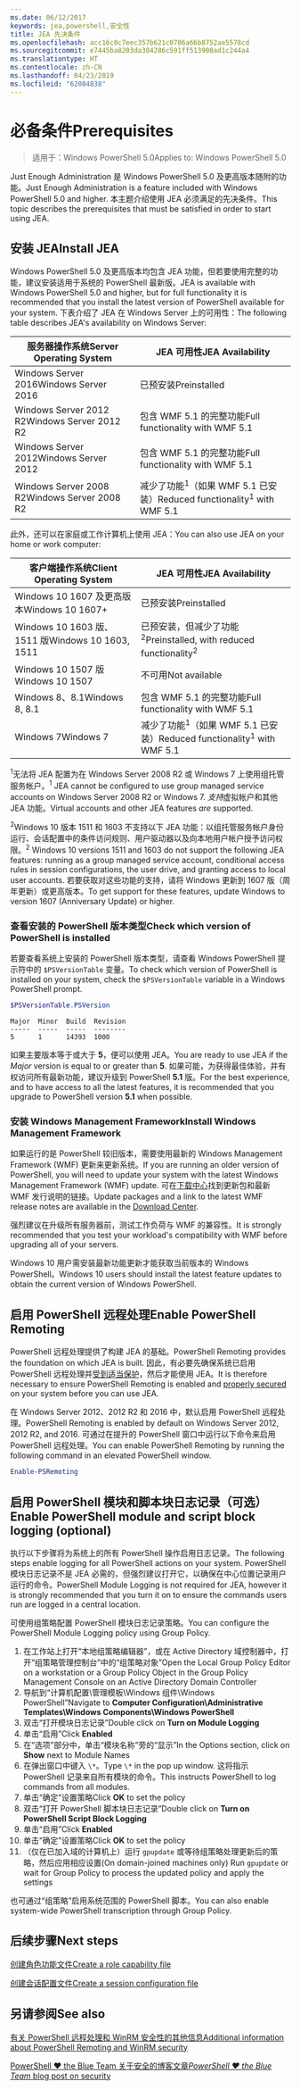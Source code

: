 ```yaml
---
ms.date: 06/12/2017
keywords: jea,powershell,安全性
title: JEA 先决条件
ms.openlocfilehash: acc16c0c7eec357b621c0706a66b8752ae5578cd
ms.sourcegitcommit: e7445ba8203da304286c591ff513900ad1c244a4
ms.translationtype: HT
ms.contentlocale: zh-CN
ms.lasthandoff: 04/23/2019
ms.locfileid: "62084838"
---
```

# <a name="prerequisites"></a><span data-ttu-id="9718b-103">必备条件</span><span class="sxs-lookup"><span data-stu-id="9718b-103">Prerequisites</span></span>

> <span data-ttu-id="9718b-104">适用于：Windows PowerShell 5.0</span><span class="sxs-lookup"><span data-stu-id="9718b-104">Applies to: Windows PowerShell 5.0</span></span>

<span data-ttu-id="9718b-105">Just Enough Administration 是 Windows PowerShell 5.0 及更高版本随附的功能。</span><span class="sxs-lookup"><span data-stu-id="9718b-105">Just Enough Administration is a feature included with Windows PowerShell 5.0 and higher.</span></span>
<span data-ttu-id="9718b-106">本主题介绍使用 JEA 必须满足的先决条件。</span><span class="sxs-lookup"><span data-stu-id="9718b-106">This topic describes the prerequisites that must be satisfied in order to start using JEA.</span></span>

## <a name="install-jea"></a><span data-ttu-id="9718b-107">安装 JEA</span><span class="sxs-lookup"><span data-stu-id="9718b-107">Install JEA</span></span>

<span data-ttu-id="9718b-108">Windows PowerShell 5.0 及更高版本均包含 JEA 功能，但若要使用完整的功能，建议安装适用于系统的 PowerShell 最新版。</span><span class="sxs-lookup"><span data-stu-id="9718b-108">JEA is available with Windows PowerShell 5.0 and higher, but for full functionality it is recommended that you install the latest version of PowerShell available for your system.</span></span>
<span data-ttu-id="9718b-109">下表介绍了 JEA 在 Windows Server 上的可用性：</span><span class="sxs-lookup"><span data-stu-id="9718b-109">The following table describes JEA's availability on Windows Server:</span></span>

<span data-ttu-id="9718b-110">服务器操作系统</span><span class="sxs-lookup"><span data-stu-id="9718b-110">Server Operating System</span></span>   | <span data-ttu-id="9718b-111">JEA 可用性</span><span class="sxs-lookup"><span data-stu-id="9718b-111">JEA Availability</span></span>
--------------------------|--------------------------------
<span data-ttu-id="9718b-112">Windows Server 2016</span><span class="sxs-lookup"><span data-stu-id="9718b-112">Windows Server 2016</span></span>       | <span data-ttu-id="9718b-113">已预安装</span><span class="sxs-lookup"><span data-stu-id="9718b-113">Preinstalled</span></span>
<span data-ttu-id="9718b-114">Windows Server 2012 R2</span><span class="sxs-lookup"><span data-stu-id="9718b-114">Windows Server 2012 R2</span></span>    | <span data-ttu-id="9718b-115">包含 WMF 5.1 的完整功能</span><span class="sxs-lookup"><span data-stu-id="9718b-115">Full functionality with WMF 5.1</span></span>
<span data-ttu-id="9718b-116">Windows Server 2012</span><span class="sxs-lookup"><span data-stu-id="9718b-116">Windows Server 2012</span></span>       | <span data-ttu-id="9718b-117">包含 WMF 5.1 的完整功能</span><span class="sxs-lookup"><span data-stu-id="9718b-117">Full functionality with WMF 5.1</span></span>
<span data-ttu-id="9718b-118">Windows Server 2008 R2</span><span class="sxs-lookup"><span data-stu-id="9718b-118">Windows Server 2008 R2</span></span>    | <span data-ttu-id="9718b-119">减少了功能<sup>1</sup>（如果 WMF 5.1 已安装）</span><span class="sxs-lookup"><span data-stu-id="9718b-119">Reduced functionality<sup>1</sup> with WMF 5.1</span></span>

<span data-ttu-id="9718b-120">此外，还可以在家庭或工作计算机上使用 JEA：</span><span class="sxs-lookup"><span data-stu-id="9718b-120">You can also use JEA on your home or work computer:</span></span>

<span data-ttu-id="9718b-121">客户端操作系统</span><span class="sxs-lookup"><span data-stu-id="9718b-121">Client Operating System</span></span>   | <span data-ttu-id="9718b-122">JEA 可用性</span><span class="sxs-lookup"><span data-stu-id="9718b-122">JEA Availability</span></span>
--------------------------|-----------------------------------------------------
<span data-ttu-id="9718b-123">Windows 10 1607 及更高版本</span><span class="sxs-lookup"><span data-stu-id="9718b-123">Windows 10 1607+</span></span>          | <span data-ttu-id="9718b-124">已预安装</span><span class="sxs-lookup"><span data-stu-id="9718b-124">Preinstalled</span></span>
<span data-ttu-id="9718b-125">Windows 10 1603 版、1511 版</span><span class="sxs-lookup"><span data-stu-id="9718b-125">Windows 10 1603, 1511</span></span>     | <span data-ttu-id="9718b-126">已预安装，但减少了功能<sup>2</sup></span><span class="sxs-lookup"><span data-stu-id="9718b-126">Preinstalled, with reduced functionality<sup>2</sup></span></span>
<span data-ttu-id="9718b-127">Windows 10 1507 版</span><span class="sxs-lookup"><span data-stu-id="9718b-127">Windows 10 1507</span></span>           | <span data-ttu-id="9718b-128">不可用</span><span class="sxs-lookup"><span data-stu-id="9718b-128">Not available</span></span>
<span data-ttu-id="9718b-129">Windows 8、8.1</span><span class="sxs-lookup"><span data-stu-id="9718b-129">Windows 8, 8.1</span></span>            | <span data-ttu-id="9718b-130">包含 WMF 5.1 的完整功能</span><span class="sxs-lookup"><span data-stu-id="9718b-130">Full functionality with WMF 5.1</span></span>
<span data-ttu-id="9718b-131">Windows 7</span><span class="sxs-lookup"><span data-stu-id="9718b-131">Windows 7</span></span>                 | <span data-ttu-id="9718b-132">减少了功能<sup>1</sup>（如果 WMF 5.1 已安装）</span><span class="sxs-lookup"><span data-stu-id="9718b-132">Reduced functionality<sup>1</sup> with WMF 5.1</span></span>

<span data-ttu-id="9718b-133"><sup>1</sup>无法将 JEA 配置为在 Windows Server 2008 R2 或 Windows 7 上使用组托管服务帐户。</span><span class="sxs-lookup"><span data-stu-id="9718b-133"><sup>1</sup> JEA cannot be configured to use group managed service accounts on Windows Server 2008 R2 or Windows 7.</span></span>
<span data-ttu-id="9718b-134">*支持*虚拟帐户和其他 JEA 功能。</span><span class="sxs-lookup"><span data-stu-id="9718b-134">Virtual accounts and other JEA features *are* supported.</span></span>

<span data-ttu-id="9718b-135"><sup>2</sup>Windows 10 版本 1511 和 1603 不支持以下 JEA 功能：以组托管服务帐户身份运行、会话配置中的条件访问规则、用户驱动器以及向本地用户帐户授予访问权限。</span><span class="sxs-lookup"><span data-stu-id="9718b-135"><sup>2</sup> Windows 10 versions 1511 and 1603 do not support the following JEA features: running as a group managed service account, conditional access rules in session configurations, the user drive, and granting access to local user accounts.</span></span>
<span data-ttu-id="9718b-136">若要获取对这些功能的支持，请将 Windows 更新到 1607 版（周年更新）或更高版本。</span><span class="sxs-lookup"><span data-stu-id="9718b-136">To get support for these features, update Windows to version 1607 (Anniversary Update) or higher.</span></span>

### <a name="check-which-version-of-powershell-is-installed"></a><span data-ttu-id="9718b-137">查看安装的 PowerShell 版本类型</span><span class="sxs-lookup"><span data-stu-id="9718b-137">Check which version of PowerShell is installed</span></span>

<span data-ttu-id="9718b-138">若要查看系统上安装的 PowerShell 版本类型，请查看 Windows PowerShell 提示符中的 `$PSVersionTable` 变量。</span><span class="sxs-lookup"><span data-stu-id="9718b-138">To check which version of PowerShell is installed on your system, check the `$PSVersionTable` variable in a Windows PowerShell prompt.</span></span>

```powershell
$PSVersionTable.PSVersion
```

```output
Major  Minor  Build  Revision
-----  -----  -----  --------
5      1      14393  1000
```

<span data-ttu-id="9718b-139">如果主要版本等于或大于 **5**，便可以使用 JEA。</span><span class="sxs-lookup"><span data-stu-id="9718b-139">You are ready to use JEA if the *Major* version is equal to or greater than **5**.</span></span>
<span data-ttu-id="9718b-140">如果可能，为获得最佳体验，并有权访问所有最新功能，建议升级到 PowerShell **5.1** 版。</span><span class="sxs-lookup"><span data-stu-id="9718b-140">For the best experience, and to have access to all the latest features, it is recommended that you upgrade to PowerShell version **5.1** when possible.</span></span>

### <a name="install-windows-management-framework"></a><span data-ttu-id="9718b-141">安装 Windows Management Framework</span><span class="sxs-lookup"><span data-stu-id="9718b-141">Install Windows Management Framework</span></span>

<span data-ttu-id="9718b-142">如果运行的是 PowerShell 较旧版本，需要使用最新的 Windows Management Framework (WMF) 更新来更新系统。</span><span class="sxs-lookup"><span data-stu-id="9718b-142">If you are running an older version of PowerShell, you will need to update your system with the latest Windows Management Framework (WMF) update.</span></span>
<span data-ttu-id="9718b-143">可在[下载中心](https://blogs.msdn.microsoft.com/powershell/2016/02/24/windows-management-framework-wmf-5-0-rtm-packages-has-been-republished/)找到更新包和最新 WMF 发行说明的链接。</span><span class="sxs-lookup"><span data-stu-id="9718b-143">Update packages and a link to the latest WMF release notes are available in the [Download Center](https://blogs.msdn.microsoft.com/powershell/2016/02/24/windows-management-framework-wmf-5-0-rtm-packages-has-been-republished/).</span></span>

<span data-ttu-id="9718b-144">强烈建议在升级所有服务器前，测试工作负荷与 WMF 的兼容性。</span><span class="sxs-lookup"><span data-stu-id="9718b-144">It is strongly recommended that you test your workload's compatibility with WMF before upgrading all of your servers.</span></span>

<span data-ttu-id="9718b-145">Windows 10 用户需安装最新功能更新才能获取当前版本的 Windows PowerShell。</span><span class="sxs-lookup"><span data-stu-id="9718b-145">Windows 10 users should install the latest feature updates to obtain the current version of Windows PowerShell.</span></span>

## <a name="enable-powershell-remoting"></a><span data-ttu-id="9718b-146">启用 PowerShell 远程处理</span><span class="sxs-lookup"><span data-stu-id="9718b-146">Enable PowerShell Remoting</span></span>

<span data-ttu-id="9718b-147">PowerShell 远程处理提供了构建 JEA 的基础。</span><span class="sxs-lookup"><span data-stu-id="9718b-147">PowerShell Remoting provides the foundation on which JEA is built.</span></span>
<span data-ttu-id="9718b-148">因此，有必要先确保系统已启用 PowerShell 远程处理并[受到适当保护](/powershell/scripting/setup/winrmsecurity)，然后才能使用 JEA。</span><span class="sxs-lookup"><span data-stu-id="9718b-148">It is therefore necessary to ensure PowerShell Remoting is enabled and [properly secured](/powershell/scripting/setup/winrmsecurity) on your system before you can use JEA.</span></span>

<span data-ttu-id="9718b-149">在 Windows Server 2012、2012 R2 和 2016 中，默认启用 PowerShell 远程处理。</span><span class="sxs-lookup"><span data-stu-id="9718b-149">PowerShell Remoting is enabled by default on Windows Server 2012, 2012 R2, and 2016.</span></span>
<span data-ttu-id="9718b-150">可通过在提升的 PowerShell 窗口中运行以下命令来启用 PowerShell 远程处理。</span><span class="sxs-lookup"><span data-stu-id="9718b-150">You can enable PowerShell Remoting by running the following command in an elevated PowerShell window.</span></span>

```powershell
Enable-PSRemoting
```

## <a name="enable-powershell-module-and-script-block-logging-optional"></a><span data-ttu-id="9718b-151">启用 PowerShell 模块和脚本块日志记录（可选）</span><span class="sxs-lookup"><span data-stu-id="9718b-151">Enable PowerShell module and script block logging (optional)</span></span>

<span data-ttu-id="9718b-152">执行以下步骤将为系统上的所有 PowerShell 操作启用日志记录。</span><span class="sxs-lookup"><span data-stu-id="9718b-152">The following steps enable logging for all PowerShell actions on your system.</span></span>
<span data-ttu-id="9718b-153">PowerShell 模块日志记录不是 JEA 必需的，但强烈建议打开它，以确保在中心位置记录用户运行的命令。</span><span class="sxs-lookup"><span data-stu-id="9718b-153">PowerShell Module Logging is not required for JEA, however it is strongly recommended that you turn it on to ensure the commands users run are logged in a central location.</span></span>

<span data-ttu-id="9718b-154">可使用组策略配置 PowerShell 模块日志记录策略。</span><span class="sxs-lookup"><span data-stu-id="9718b-154">You can configure the PowerShell Module Logging policy using Group Policy.</span></span>

1. <span data-ttu-id="9718b-155">在工作站上打开“本地组策略编辑器”，或在 Active Directory 域控制器中，打开“组策略管理控制台”中的“组策略对象”</span><span class="sxs-lookup"><span data-stu-id="9718b-155">Open the Local Group Policy Editor on a workstation or a Group Policy Object in the Group Policy Management Console on an Active Directory Domain Controller</span></span>
2. <span data-ttu-id="9718b-156">导航到“计算机配置\\管理模板\\Windows 组件\\Windows PowerShell”</span><span class="sxs-lookup"><span data-stu-id="9718b-156">Navigate to **Computer Configuration\\Administrative Templates\\Windows Components\\Windows PowerShell**</span></span>
3. <span data-ttu-id="9718b-157">双击“打开模块日志记录”</span><span class="sxs-lookup"><span data-stu-id="9718b-157">Double click on **Turn on Module Logging**</span></span>
4. <span data-ttu-id="9718b-158">单击“启用”</span><span class="sxs-lookup"><span data-stu-id="9718b-158">Click **Enabled**</span></span>
5. <span data-ttu-id="9718b-159">在“选项”部分中，单击“模块名称”旁的“显示”</span><span class="sxs-lookup"><span data-stu-id="9718b-159">In the Options section, click on **Show** next to Module Names</span></span>
6. <span data-ttu-id="9718b-160">在弹出窗口中键入 `\*`。</span><span class="sxs-lookup"><span data-stu-id="9718b-160">Type `\*` in the pop up window.</span></span> <span data-ttu-id="9718b-161">这将指示 PowerShell 记录来自所有模块的命令。</span><span class="sxs-lookup"><span data-stu-id="9718b-161">This instructs PowerShell to log commands from all modules.</span></span>
7. <span data-ttu-id="9718b-162">单击“确定”设置策略</span><span class="sxs-lookup"><span data-stu-id="9718b-162">Click **OK** to set the policy</span></span>
8. <span data-ttu-id="9718b-163">双击“打开 PowerShell 脚本块日志记录”</span><span class="sxs-lookup"><span data-stu-id="9718b-163">Double click on **Turn on PowerShell Script Block Logging**</span></span>
9. <span data-ttu-id="9718b-164">单击“启用”</span><span class="sxs-lookup"><span data-stu-id="9718b-164">Click **Enabled**</span></span>
10. <span data-ttu-id="9718b-165">单击“确定”设置策略</span><span class="sxs-lookup"><span data-stu-id="9718b-165">Click **OK** to set the policy</span></span>
11. <span data-ttu-id="9718b-166">（仅在已加入域的计算机上）运行 `gpupdate` 或等待组策略处理更新后的策略，然后应用相应设置</span><span class="sxs-lookup"><span data-stu-id="9718b-166">(On domain-joined machines only) Run `gpupdate` or wait for Group Policy to process the updated policy and apply the settings</span></span>

<span data-ttu-id="9718b-167">也可通过“组策略”启用系统范围的 PowerShell 脚本。</span><span class="sxs-lookup"><span data-stu-id="9718b-167">You can also enable system-wide PowerShell transcription through Group Policy.</span></span>

## <a name="next-steps"></a><span data-ttu-id="9718b-168">后续步骤</span><span class="sxs-lookup"><span data-stu-id="9718b-168">Next steps</span></span>

[<span data-ttu-id="9718b-169">创建角色功能文件</span><span class="sxs-lookup"><span data-stu-id="9718b-169">Create a role capability file</span></span>](role-capabilities.md)

[<span data-ttu-id="9718b-170">创建会话配置文件</span><span class="sxs-lookup"><span data-stu-id="9718b-170">Create a session configuration file</span></span>](session-configurations.md)

## <a name="see-also"></a><span data-ttu-id="9718b-171">另请参阅</span><span class="sxs-lookup"><span data-stu-id="9718b-171">See also</span></span>

[<span data-ttu-id="9718b-172">有关 PowerShell 远程处理和 WinRM 安全性的其他信息</span><span class="sxs-lookup"><span data-stu-id="9718b-172">Additional information about PowerShell Remoting and WinRM security</span></span>](/powershell/scripting/setup/winrmsecurity)

[<span data-ttu-id="9718b-173">PowerShell ♥ the Blue Team 关于安全的博客文章</span><span class="sxs-lookup"><span data-stu-id="9718b-173">*PowerShell ♥ the Blue Team* blog post on security</span></span>](https://blogs.msdn.microsoft.com/powershell/2015/06/09/powershell-the-blue-team/)
